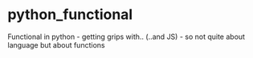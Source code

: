 # python_functional
Functional in python - getting grips with..
(..and JS) - so not quite about language but about functions
